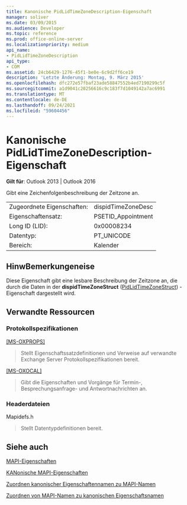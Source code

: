 ```yaml
---
title: Kanonische PidLidTimeZoneDescription-Eigenschaft
manager: soliver
ms.date: 03/09/2015
ms.audience: Developer
ms.topic: reference
ms.prod: office-online-server
ms.localizationpriority: medium
api_name:
- PidLidTimeZoneDescription
api_type:
- COM
ms.assetid: 24cb6429-1276-45f1-be0e-6c9d2ff6ce19
description: 'Letzte Änderung: Montag, 9. März 2015'
ms.openlocfilehash: dfc272e57fbaf23ade58847552b4ed7190299c5f
ms.sourcegitcommit: a1d9041c20256616c9c183f7d1049142a7ac6991
ms.translationtype: MT
ms.contentlocale: de-DE
ms.lasthandoff: 09/24/2021
ms.locfileid: "59604456"
---
```

# <a name="pidlidtimezonedescription-canonical-property"></a>Kanonische PidLidTimeZoneDescription-Eigenschaft

  
  
**Gilt für**: Outlook 2013 | Outlook 2016 
  
Gibt eine Zeichenfolgenbeschreibung der Zeitzone an.
  
|||
|:-----|:-----|
|Zugeordnete Eigenschaften:  <br/> |dispidTimeZoneDesc  <br/> |
|Eigenschaftensatz:  <br/> |PSETID_Appointment  <br/> |
|Long ID (LID):  <br/> |0x00008234  <br/> |
|Datentyp:  <br/> |PT_UNICODE  <br/> |
|Bereich:  <br/> |Kalender  <br/> |
   
## <a name="remarks"></a>HinwBemerkungeneise

Diese Eigenschaft gibt eine lesbare Beschreibung der Zeitzone an, die durch die Daten in der **dispidTimeZoneStruct** ([PidLidTimeZoneStruct](pidlidtimezonestruct-canonical-property.md)) -Eigenschaft dargestellt wird.
  
## <a name="related-resources"></a>Verwandte Ressourcen

### <a name="protocol-specifications"></a>Protokollspezifikationen

[[MS-OXPROPS]](https://msdn.microsoft.com/library/f6ab1613-aefe-447d-a49c-18217230b148%28Office.15%29.aspx)
  
> Stellt Eigenschaftssatzdefinitionen und Verweise auf verwandte Exchange Server Protokollspezifikationen bereit.
    
[[MS-OXOCAL]](https://msdn.microsoft.com/library/09861fde-c8e4-4028-9346-e7c214cfdba1%28Office.15%29.aspx)
  
> Gibt die Eigenschaften und Vorgänge für Termin-, Besprechungsanfrage- und Antwortnachrichten an.
    
### <a name="header-files"></a>Headerdateien

Mapidefs.h
  
> Stellt Datentypdefinitionen bereit.
    
## <a name="see-also"></a>Siehe auch



[MAPI-Eigenschaften](mapi-properties.md)
  
[KANonische MAPI-Eigenschaften](mapi-canonical-properties.md)
  
[Zuordnen kanonischer Eigenschaftennamen zu MAPI-Namen](mapping-canonical-property-names-to-mapi-names.md)
  
[Zuordnen von MAPI-Namen zu kanonischen Eigenschaftsnamen](mapping-mapi-names-to-canonical-property-names.md)

